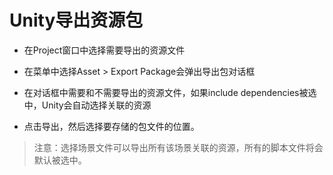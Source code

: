 # Unity导出资源包

- 在Project窗口中选择需要导出的资源文件

- 在菜单中选择Asset > Export Package会弹出导出包对话框

- 在对话框中需要和不需要导出的资源文件，如果include dependencies被选中，Unity会自动选择关联的资源

- 点击导出，然后选择要存储的包文件的位置。

> 注意：选择场景文件可以导出所有该场景关联的资源，所有的脚本文件将会默认被选中。